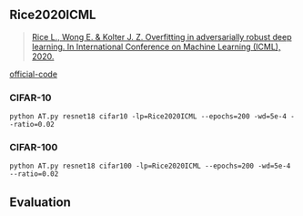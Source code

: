 


## Rice2020ICML


> [Rice L., Wong E. \& Kolter J. Z. Overfitting in adversarially robust deep learning. In International Conference on Machine Learning (ICML), 2020.](http://arxiv.org/abs/2002.11569)

[official-code](https://github.com/locuslab/robust_overfitting)



### CIFAR-10

    python AT.py resnet18 cifar10 -lp=Rice2020ICML --epochs=200 -wd=5e-4 --ratio=0.02

### CIFAR-100


    python AT.py resnet18 cifar100 -lp=Rice2020ICML --epochs=200 -wd=5e-4 --ratio=0.02



## Evaluation
